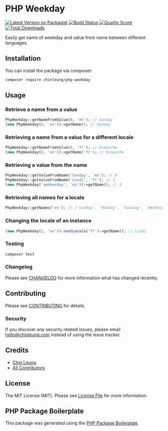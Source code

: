 # PHP Weekday

[![Latest Version on Packagist](https://img.shields.io/packagist/v/chinleung/php-weekday.svg?style=flat-square)](https://packagist.org/packages/chinleung/php-weekday)
[![Build Status](https://img.shields.io/travis/chinleung/php-weekday/master.svg?style=flat-square)](https://travis-ci.org/chinleung/php-weekday)
[![Quality Score](https://img.shields.io/scrutinizer/g/chinleung/php-weekday.svg?style=flat-square)](https://scrutinizer-ci.com/g/chinleung/php-weekday)
[![Total Downloads](https://img.shields.io/packagist/dt/chinleung/php-weekday.svg?style=flat-square)](https://packagist.org/packages/chinleung/php-weekday)

Easily get name of weekday and value from name between different languages.

## Installation

You can install the package via composer:

```bash
composer require chinleung/php-weekday
```

## Usage

### Retrieve a name from a value

``` php
PhpWeekday::getNameFromValue(0, 'en'); // Sunday
(new PhpWeekday(0, 'en'))->getName(); // Sunday
```

### Retrieving a name from a value for a different locale

``` php
PhpWeekday::getNameFromValue(0, 'fr'); // Dimanche
(new PhpWeekday(0, 'en'))->getName('fr'); // Dimanche
```

### Retrieving a value from the name

``` php
PhpWeekday::getValueFromName('Sunday', 'en'); // 0
PhpWeekday::getValueFromName('Lundi', 'fr'); // 1
(new PhpWeekday('wednesday', 'en'))->getName(); // 3
```

### Retrieving all names for a locale

``` php
PhpWeekday::getNames('en'); // ['Sunday', 'Monday', 'Tuesday', 'Wednesday', 'Thursday', 'Friday', 'Saturday']
```

### Changing the locale of an instance

``` php
(new PhpWeekday(1, 'en'))->setLocale('fr')->getName(); // Lundi
```

### Testing

``` bash
composer test
```

### Changelog

Please see [CHANGELOG](CHANGELOG.md) for more information what has changed recently.

## Contributing

Please see [CONTRIBUTING](CONTRIBUTING.md) for details.

### Security

If you discover any security related issues, please email hello@chinleung.com instead of using the issue tracker.

## Credits

- [Chin Leung](https://github.com/chinleung)
- [All Contributors](../../contributors)

## License

The MIT License (MIT). Please see [License File](LICENSE.md) for more information.

## PHP Package Boilerplate

This package was generated using the [PHP Package Boilerplate](https://laravelpackageboilerplate.com).
